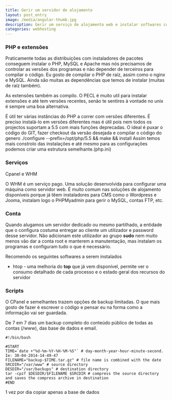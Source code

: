 ```yaml
---
title: Gerir um servidor de alojamento
layout: post_entry
image: /media/angular-thumb.jpg
description: Gerir um serviço de alojamento web e instalar softwares como PHP, MySQL e extensões mais utilizadas. Dicas de segurança e manutenção
categories: webhosting
---
```


### PHP e extensões
Praticamente todas as distribuições com instaladores de pacotes conseguem instalar o PHP, MySQL e Apache mas nós precisamos de controlar as versões dos programas e não depender de terceiros para compilar o código.
Eu gosto de compilar o PHP de raíz, assim como o nginx e MySQL. Ainda são muitas as dependências que temos de instalar (muitas de raíz também).

As extensões também as compilo. O PECL é muito util para instalar extensões e até tem versões recentes, senão te sentires à vontade no unix é sempre uma boa alternativa.

É útil ter várias instâncias do PHP a correr com versões diferentes. É preciso instalá-lo em versões diferentes mas é útil pois nem todos os projectos suportam a 5.5 com mais funções deprecadas.
O ideal é puxar o código do GIT, fazer checkout da versão desejada e compilar o código do genero ./configure --prefix=/opt/php/5.5 && make && install
Assim temos mais constrolo das instalações e até mesmo para as configurações podemos criar uma estrutura semelhante.(php.ini)


### Serviços

Cpanel e WHM

O WHM é um serviço pago. Uma solução desenvolvida para configurar uma máquina como servidor web.
É muito comum nas soluções de alojamento disponíveis porque já têem instaladores para CMS como o Wordpress e Jooma, instalam logo o PHPMyadmin para gerir o MySQL, contas FTP, etc.


### Conta 

Quando alugamos um servidor dedicado ou mesmo partilhado, a entidade que o configura costuma entregar ao cliente um utilizador e password desse servidor. Não adicionam este utilizador ao grupo **sudo** nem muito menos vão dar a conta root e manterem a manutentação, mas instalam os programas e configuram tudo o que é necessário.

Recomendo os seguintes softwares a serem instalados

 * htop - uma melhoria do **top** que já vem disponível, permite ver o consumo detalhado de cada processo e o estado geral dos recursos do servidor
 


### Scripts

O CPanel e semelhantes trazem opções de backup limitadas. O que mais gosto de fazer é escrever o código e pensar eu na forma como a informação vai ser guardada.

De 7 em 7 dias um backup completo do conteúdo público de todas as contas (/www), das base de dados e email.

    #!/bin/bash

    #START
    TIME=`date +"%d-%m-%Y-%H-%M-%S"` # day-month-year-hour-minute-second. Ie: 30-04-2014-14-49-47
    FILENAME="backup-$TIME.tar.gz" # file name is combined with the date
    SRCDIR="/var/www" # source directory
    DESDIR="/var/backups" # destination directory
    tar -cpzf $DESDIR/$FILENAME $SRCDIR # compress the source directory and saves the compress archive in destination
    #END
    
  
  1 vez por dia copiar apenas a base de dados
  
  

